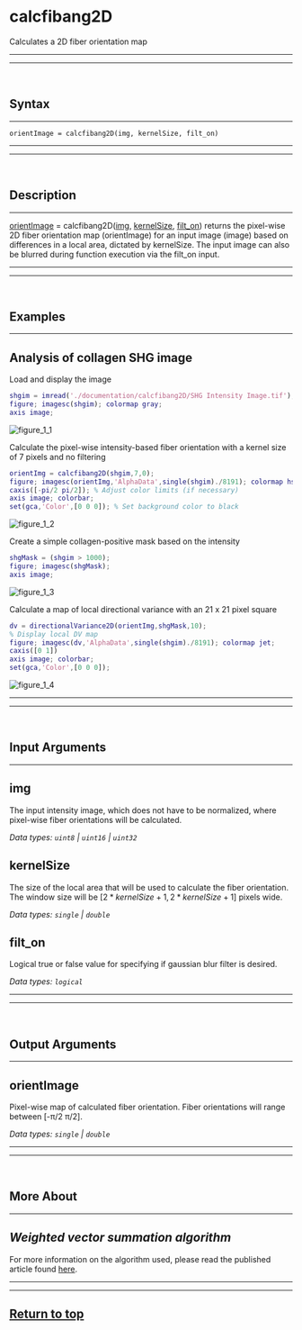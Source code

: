 # calcfibang2D

Calculates a 2D fiber orientation map

---
---
&nbsp;

## Syntax

---

`orientImage = calcfibang2D(img, kernelSize, filt_on)`

---
---
&nbsp;

## Description

---

[orientImage](#orientimage) = calcfibang2D([img](#img), [kernelSize](#kernelsize), [filt_on](#filt_on)) returns the pixel-wise 2D fiber orientation map (orientImage) for an input image (image) based on differences in a local area, dictated by kernelSize. The input image can also be blurred during function execution via the filt_on input.

---
---
&nbsp;

## Examples

---

## **Analysis of collagen SHG image**

Load and display the image

```matlab
shgim = imread('./documentation/calcfibang2D/SHG Intensity Image.tif');
figure; imagesc(shgim); colormap gray;
axis image;
```

![figure_1_1](./documentation/calcfibang2D/figure_1_1.png)

Calculate the pixel-wise intensity-based fiber orientation with a kernel size of 7 pixels and no filtering

```matlab
orientImg = calcfibang2D(shgim,7,0);
figure; imagesc(orientImg,'AlphaData',single(shgim)./8191); colormap hsv;
caxis([-pi/2 pi/2]); % Adjust color limits (if necessary)
axis image; colorbar;
set(gca,'Color',[0 0 0]); % Set background color to black
```

![figure_1_2](./documentation/calcfibang2D/figure_1_2.png)

Create a simple collagen-positive mask based on the intensity

```matlab
shgMask = (shgim > 1000);
figure; imagesc(shgMask);
axis image;
```

![figure_1_3](./documentation/calcfibang2D/figure_1_3.png)

Calculate a map of local directional variance with an 21 x 21 pixel square

```matlab
dv = directionalVariance2D(orientImg,shgMask,10);
% Display local DV map
figure; imagesc(dv,'AlphaData',single(shgim)./8191); colormap jet;
caxis([0 1])
axis image; colorbar;
set(gca,'Color',[0 0 0]);
```

![figure_1_4](./documentation/calcfibang2D/figure_1_4.png)

---
---
&nbsp;

## Input Arguments

---

## img

The input intensity image, which does not have to be normalized, where pixel-wise fiber orientations will be calculated.

*Data types: `uint8` | `uint16` | `uint32`*

## kernelSize

The size of the local area that will be used to calculate the fiber orientation. The window size will be $[2*kernelSize + 1, 2*kernelSize + 1]$ pixels wide.

*Data types: `single` | `double`*

## filt_on

Logical true or false value for specifying if gaussian blur filter is desired.

*Data types: `logical`*

---
---
&nbsp;

## Output Arguments

---

## orientImage

Pixel-wise map of calculated fiber orientation. Fiber orientations will range between [-π/2 π/2].

*Data types: `single` | `double`*

---
---
&nbsp;

## More About

---

## *Weighted vector summation algorithm*

For more information on the algorithm used, please read the published article found [here](https://doi.org/10.1117/1.JBO.18.4.046003).

---
---

## [Return to top](#calcfibang2d)
